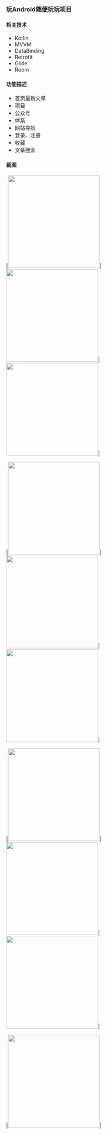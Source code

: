 ### 玩Android随便玩玩项目

#### 相关技术

- Kotlin
- MVVM
- DataBinding
- Retrofit
- Glide
- Room

#### 功能描述

- 首页最新文章
- 项目
- 公众号
- 体系
- 网站导航
- 登录、注册
- 收藏
- 文章搜索


#### 截图

|<img src="https://github.com/luowl123/WanAndroid/blob/master/screenshots/Screenshot_01.jpg" width="250"/>|
<img src="https://github.com/luowl123/WanAndroid/blob/master/screenshots/Screenshot_02.jpg" width="250"/>|
<img src="https://github.com/luowl123/WanAndroid/blob/master/screenshots/Screenshot_03.jpg" width="250"/>|

|<img src="https://github.com/luowl123/WanAndroid/blob/master/screenshots/Screenshot_04.jpg" width="250"/>|
<img src="https://github.com/luowl123/WanAndroid/blob/master/screenshots/Screenshot_05.jpg" width="250"/>|
<img src="https://github.com/luowl123/WanAndroid/blob/master/screenshots/Screenshot_10.jpg" width="250"/>|

|<img src="https://github.com/luowl123/WanAndroid/blob/master/screenshots/Screenshot_06.jpg" width="250"/>|
<img src="https://github.com/luowl123/WanAndroid/blob/master/screenshots/Screenshot_07.jpg" width="250"/>|
<img src="https://github.com/luowl123/WanAndroid/blob/master/screenshots/Screenshot_08.jpg" width="250"/>|

|<img src="https://github.com/luowl123/WanAndroid/blob/master/screenshots/Screenshot_09.jpg" width="250"/>|


